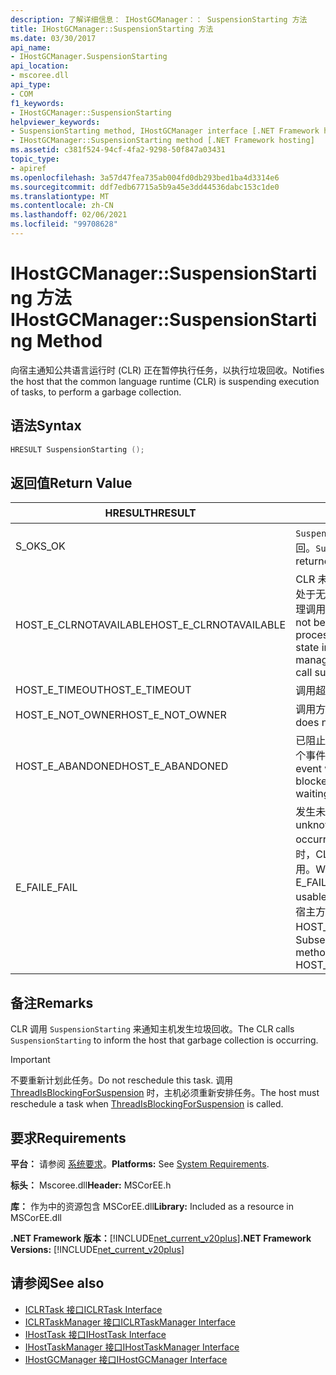 ```yaml
---
description: 了解详细信息： IHostGCManager：： SuspensionStarting 方法
title: IHostGCManager::SuspensionStarting 方法
ms.date: 03/30/2017
api_name:
- IHostGCManager.SuspensionStarting
api_location:
- mscoree.dll
api_type:
- COM
f1_keywords:
- IHostGCManager::SuspensionStarting
helpviewer_keywords:
- SuspensionStarting method, IHostGCManager interface [.NET Framework hosting]
- IHostGCManager::SuspensionStarting method [.NET Framework hosting]
ms.assetid: c381f524-94cf-4fa2-9298-50f847a03431
topic_type:
- apiref
ms.openlocfilehash: 3a57d47fea735ab004fd0db293bed1ba4d3314e6
ms.sourcegitcommit: ddf7edb67715a5b9a45e3dd44536dabc153c1de0
ms.translationtype: MT
ms.contentlocale: zh-CN
ms.lasthandoff: 02/06/2021
ms.locfileid: "99708628"
---
```

# <a name="ihostgcmanagersuspensionstarting-method"></a><span data-ttu-id="9c15d-103">IHostGCManager::SuspensionStarting 方法</span><span class="sxs-lookup"><span data-stu-id="9c15d-103">IHostGCManager::SuspensionStarting Method</span></span>

<span data-ttu-id="9c15d-104">向宿主通知公共语言运行时 (CLR) 正在暂停执行任务，以执行垃圾回收。</span><span class="sxs-lookup"><span data-stu-id="9c15d-104">Notifies the host that the common language runtime (CLR) is suspending execution of tasks, to perform a garbage collection.</span></span>  
  
## <a name="syntax"></a><span data-ttu-id="9c15d-105">语法</span><span class="sxs-lookup"><span data-stu-id="9c15d-105">Syntax</span></span>  
  
```cpp  
HRESULT SuspensionStarting ();  
```  
  
## <a name="return-value"></a><span data-ttu-id="9c15d-106">返回值</span><span class="sxs-lookup"><span data-stu-id="9c15d-106">Return Value</span></span>  
  
|<span data-ttu-id="9c15d-107">HRESULT</span><span class="sxs-lookup"><span data-stu-id="9c15d-107">HRESULT</span></span>|<span data-ttu-id="9c15d-108">说明</span><span class="sxs-lookup"><span data-stu-id="9c15d-108">Description</span></span>|  
|-------------|-----------------|  
|<span data-ttu-id="9c15d-109">S_OK</span><span class="sxs-lookup"><span data-stu-id="9c15d-109">S_OK</span></span>|<span data-ttu-id="9c15d-110">`SuspensionStarting` 已成功返回。</span><span class="sxs-lookup"><span data-stu-id="9c15d-110">`SuspensionStarting` returned successfully.</span></span>|  
|<span data-ttu-id="9c15d-111">HOST_E_CLRNOTAVAILABLE</span><span class="sxs-lookup"><span data-stu-id="9c15d-111">HOST_E_CLRNOTAVAILABLE</span></span>|<span data-ttu-id="9c15d-112">CLR 未加载到进程中，或 CLR 处于无法运行托管代码或成功处理调用的状态。</span><span class="sxs-lookup"><span data-stu-id="9c15d-112">The CLR has not been loaded into a process, or the CLR is in a state in which it cannot run managed code or process the call successfully.</span></span>|  
|<span data-ttu-id="9c15d-113">HOST_E_TIMEOUT</span><span class="sxs-lookup"><span data-stu-id="9c15d-113">HOST_E_TIMEOUT</span></span>|<span data-ttu-id="9c15d-114">调用超时。</span><span class="sxs-lookup"><span data-stu-id="9c15d-114">The call timed out.</span></span>|  
|<span data-ttu-id="9c15d-115">HOST_E_NOT_OWNER</span><span class="sxs-lookup"><span data-stu-id="9c15d-115">HOST_E_NOT_OWNER</span></span>|<span data-ttu-id="9c15d-116">调用方不拥有该锁。</span><span class="sxs-lookup"><span data-stu-id="9c15d-116">The caller does not own the lock.</span></span>|  
|<span data-ttu-id="9c15d-117">HOST_E_ABANDONED</span><span class="sxs-lookup"><span data-stu-id="9c15d-117">HOST_E_ABANDONED</span></span>|<span data-ttu-id="9c15d-118">已阻止的线程或纤程正在等待某个事件时，该事件被取消。</span><span class="sxs-lookup"><span data-stu-id="9c15d-118">An event was canceled while a blocked thread or fiber was waiting on it.</span></span>|  
|<span data-ttu-id="9c15d-119">E_FAIL</span><span class="sxs-lookup"><span data-stu-id="9c15d-119">E_FAIL</span></span>|<span data-ttu-id="9c15d-120">发生未知的灾难性故障。</span><span class="sxs-lookup"><span data-stu-id="9c15d-120">An unknown catastrophic failure occurred.</span></span> <span data-ttu-id="9c15d-121">当方法返回 E_FAIL 时，CLR 在该进程内将不再可用。</span><span class="sxs-lookup"><span data-stu-id="9c15d-121">When a method returns E_FAIL, the CLR is no longer usable within the process.</span></span> <span data-ttu-id="9c15d-122">对宿主方法的后续调用会返回 HOST_E_CLRNOTAVAILABLE。</span><span class="sxs-lookup"><span data-stu-id="9c15d-122">Subsequent calls to hosting methods return HOST_E_CLRNOTAVAILABLE.</span></span>|  
  
## <a name="remarks"></a><span data-ttu-id="9c15d-123">备注</span><span class="sxs-lookup"><span data-stu-id="9c15d-123">Remarks</span></span>  

 <span data-ttu-id="9c15d-124">CLR 调用 `SuspensionStarting` 来通知主机发生垃圾回收。</span><span class="sxs-lookup"><span data-stu-id="9c15d-124">The CLR calls `SuspensionStarting` to inform the host that garbage collection is occurring.</span></span>  
  
> [!IMPORTANT]
> <span data-ttu-id="9c15d-125">不要重新计划此任务。</span><span class="sxs-lookup"><span data-stu-id="9c15d-125">Do not reschedule this task.</span></span> <span data-ttu-id="9c15d-126">调用 [ThreadIsBlockingForSuspension](ihostgcmanager-threadisblockingforsuspension-method.md) 时，主机必须重新安排任务。</span><span class="sxs-lookup"><span data-stu-id="9c15d-126">The host must reschedule a task when [ThreadIsBlockingForSuspension](ihostgcmanager-threadisblockingforsuspension-method.md) is called.</span></span>  
  
## <a name="requirements"></a><span data-ttu-id="9c15d-127">要求</span><span class="sxs-lookup"><span data-stu-id="9c15d-127">Requirements</span></span>  

 <span data-ttu-id="9c15d-128">**平台：** 请参阅 [系统要求](../../get-started/system-requirements.md)。</span><span class="sxs-lookup"><span data-stu-id="9c15d-128">**Platforms:** See [System Requirements](../../get-started/system-requirements.md).</span></span>  
  
 <span data-ttu-id="9c15d-129">**标头：** Mscoree.dll</span><span class="sxs-lookup"><span data-stu-id="9c15d-129">**Header:** MSCorEE.h</span></span>  
  
 <span data-ttu-id="9c15d-130">**库：** 作为中的资源包含 MSCorEE.dll</span><span class="sxs-lookup"><span data-stu-id="9c15d-130">**Library:** Included as a resource in MSCorEE.dll</span></span>  
  
 <span data-ttu-id="9c15d-131">**.NET Framework 版本：**[!INCLUDE[net_current_v20plus](../../../../includes/net-current-v20plus-md.md)]</span><span class="sxs-lookup"><span data-stu-id="9c15d-131">**.NET Framework Versions:** [!INCLUDE[net_current_v20plus](../../../../includes/net-current-v20plus-md.md)]</span></span>  
  
## <a name="see-also"></a><span data-ttu-id="9c15d-132">请参阅</span><span class="sxs-lookup"><span data-stu-id="9c15d-132">See also</span></span>

- [<span data-ttu-id="9c15d-133">ICLRTask 接口</span><span class="sxs-lookup"><span data-stu-id="9c15d-133">ICLRTask Interface</span></span>](iclrtask-interface.md)
- [<span data-ttu-id="9c15d-134">ICLRTaskManager 接口</span><span class="sxs-lookup"><span data-stu-id="9c15d-134">ICLRTaskManager Interface</span></span>](iclrtaskmanager-interface.md)
- [<span data-ttu-id="9c15d-135">IHostTask 接口</span><span class="sxs-lookup"><span data-stu-id="9c15d-135">IHostTask Interface</span></span>](ihosttask-interface.md)
- [<span data-ttu-id="9c15d-136">IHostTaskManager 接口</span><span class="sxs-lookup"><span data-stu-id="9c15d-136">IHostTaskManager Interface</span></span>](ihosttaskmanager-interface.md)
- [<span data-ttu-id="9c15d-137">IHostGCManager 接口</span><span class="sxs-lookup"><span data-stu-id="9c15d-137">IHostGCManager Interface</span></span>](ihostgcmanager-interface.md)
